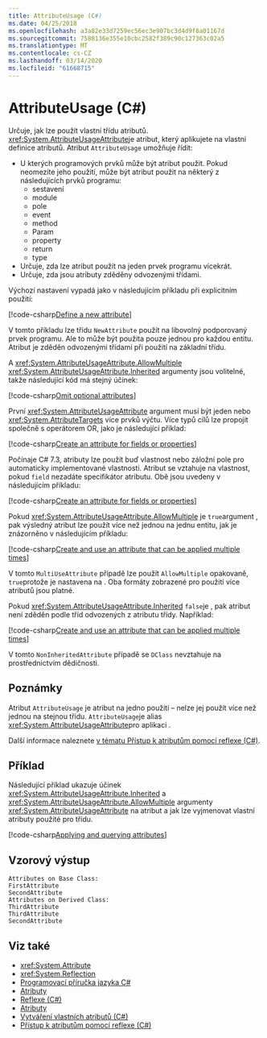 ```yaml
---
title: AttributeUsage (C#)
ms.date: 04/25/2018
ms.openlocfilehash: a3a82e33d7259ec56ec3e907bc3d4d9f8a01167d
ms.sourcegitcommit: 7588136e355e10cbc2582f389c90c127363c02a5
ms.translationtype: MT
ms.contentlocale: cs-CZ
ms.lasthandoff: 03/14/2020
ms.locfileid: "61668715"
---
```

# <a name="attributeusage-c"></a>AttributeUsage (C#)

Určuje, jak lze použít vlastní třídu atributů. <xref:System.AttributeUsageAttribute>je atribut, který aplikujete na vlastní definice atributů. Atribut `AttributeUsage` umožňuje řídit:

- U kterých programových prvků může být atribut použit. Pokud neomezíte jeho použití, může být atribut použit na některý z následujících prvků programu:
  - sestavení
  - module
  - pole
  - event
  - method
  - Param
  - property
  - return
  - type
- Určuje, zda lze atribut použít na jeden prvek programu vícekrát.
- Určuje, zda jsou atributy zděděny odvozenými třídami.

Výchozí nastavení vypadá jako v následujícím příkladu při explicitním použití:

[!code-csharp[Define a new attribute](../../../../../samples/snippets/csharp/attributes/NewAttribute.cs#1)]

V tomto příkladu lze třídu `NewAttribute` použít na libovolný podporovaný prvek programu. Ale to může být použita pouze jednou pro každou entitu. Atribut je zděděn odvozenými třídami při použití na základní třídu.

A <xref:System.AttributeUsageAttribute.AllowMultiple> <xref:System.AttributeUsageAttribute.Inherited> argumenty jsou volitelné, takže následující kód má stejný účinek:

[!code-csharp[Omit optional attributes](../../../../../samples/snippets/csharp/attributes/NewAttribute.cs#2)]

První <xref:System.AttributeUsageAttribute> argument musí být jeden nebo <xref:System.AttributeTargets> více prvků výčtu. Více typů cílů lze propojit společně s operátorem OR, jako je následující příklad:

[!code-csharp[Create an attribute for fields or properties](../../../../../samples/snippets/csharp/attributes/NewPropertyOrFieldAttribute.cs#1)]

Počínaje C# 7.3, atributy lze použít buď vlastnost nebo záložní pole pro automaticky implementované vlastnosti. Atribut se vztahuje na vlastnost, pokud `field` nezadáte specifikátor atributu. Obě jsou uvedeny v následujícím příkladu:

[!code-csharp[Create an attribute for fields or properties](../../../../../samples/snippets/csharp/attributes/NewPropertyOrFieldAttribute.cs#2)]

Pokud <xref:System.AttributeUsageAttribute.AllowMultiple> je `true`argument , pak výsledný atribut lze použít více než jednou na jednu entitu, jak je znázorněno v následujícím příkladu:

[!code-csharp[Create and use an attribute that can be applied multiple times](../../../../../samples/snippets/csharp/attributes/MultiUseAttribute.cs#1)]

V tomto `MultiUseAttribute` případě lze použít `AllowMultiple` opakovaně, `true`protože je nastavena na . Oba formáty zobrazené pro použití více atributů jsou platné.

Pokud <xref:System.AttributeUsageAttribute.Inherited> `false`je , pak atribut není zděděn podle tříd odvozených z atributu třídy. Například:

[!code-csharp[Create and use an attribute that can be applied multiple times](../../../../../samples/snippets/csharp/attributes/NonInheritedAttribute.cs#1)]

V tomto `NonInheritedAttribute` případě se `DClass` nevztahuje na prostřednictvím dědičnosti.

## <a name="remarks"></a>Poznámky

Atribut `AttributeUsage` je atribut na jedno použití – nelze jej použít více než jednou na stejnou třídu. `AttributeUsage`je alias <xref:System.AttributeUsageAttribute>pro aplikaci .

Další informace naleznete [v tématu Přístup k atributům pomocí reflexe (C#)](accessing-attributes-by-using-reflection.md).

## <a name="example"></a>Příklad

Následující příklad ukazuje účinek <xref:System.AttributeUsageAttribute.Inherited> a <xref:System.AttributeUsageAttribute.AllowMultiple> argumenty <xref:System.AttributeUsageAttribute> na atribut a jak lze vyjmenovat vlastní atributy použité pro třídu.

[!code-csharp[Applying and querying attributes](../../../../../samples/snippets/csharp/attributes/Program.cs#1)]

## <a name="sample-output"></a>Vzorový výstup

```text
Attributes on Base Class:
FirstAttribute
SecondAttribute
Attributes on Derived Class:
ThirdAttribute
ThirdAttribute
SecondAttribute
```

## <a name="see-also"></a>Viz také

- <xref:System.Attribute>
- <xref:System.Reflection>
- [Programovací příručka jazyka C#](../..//index.md)
- [Atributy](../../../..//standard/attributes/index.md)
- [Reflexe (C#)](../reflection.md)
- [Atributy](index.md)
- [Vytváření vlastních atributů (C#)](creating-custom-attributes.md)
- [Přístup k atributům pomocí reflexe (C#)](accessing-attributes-by-using-reflection.md)
